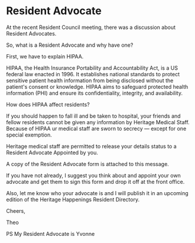 # Resident Advocate

At the recent Resident Council meeting, there was a discussion about Resident Advocates.

So, what is a Resident Advocate and why have one?

First, we have to explain HIPAA.

HIPAA, the Health Insurance Portability and Accountability Act, is a US federal law enacted in 1996. It establishes national standards to protect sensitive patient health information from being disclosed without the patient's consent or knowledge. HIPAA aims to safeguard protected health information (PHI) and ensure its confidentiality, integrity, and availability.

How does HIPAA affect residents?

If you should happen to fall ill and be taken to hospital, your friends and fellow residents cannot be given any information by Heritage Medical Staff. Because of HIPAA ur medical staff are sworn to secrecy — except for one special exemption.

Heritage medical staff are permitted to release your details status to a Resident Advocate Appointed by you.

A copy of the Resident Advocate form is attached to this message.

If you have not already, I suggest you think about and appoint your own advocate and get them to sign this form and drop it off at the front office.

Also, let me know who your advocate is and I will publish it in an upcoming edition of the Heritage Happenings Resident Directory.

Cheers,

Theo

PS My Resident Advocate is Yvonne
